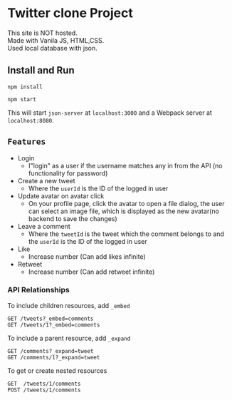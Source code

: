 # Twitter clone Project

This site is NOT hosted.<br/>
Made with Vanila JS, HTML,CSS.<br/>
Used local database with json.

## Install and Run

```
npm install
```

```
npm start
```

This will start `json-server` at `localhost:3000` and a Webpack server at `localhost:8080`.

## `Features`

* Login
  * I"login" as a user if the username matches any in from the API (no functionality for password)
* Create a new tweet
  * Where the `userId` is the ID of the logged in user
* Update avatar on avatar click
  * On your profile page, click the avatar to open a file dialog, the user can select an image file, which is displayed as the new avatar(no backend to save the changes)
* Leave a comment
  * Where the `tweetId` is the tweet which the comment belongs to and the `userId` is the ID of the logged in user
* Like
  * Increase number (Can add likes infinite)
* Retweet
  * Increase number (Can add retweet infinite)

### API Relationships

To include children resources, add `_embed`

```
GET /tweets?_embed=comments
GET /tweets/1?_embed=comments
```


To include a parent resource, add `_expand`

```
GET /comments?_expand=tweet
GET /comments/1?_expand=tweet
```

To get or create nested resources

```
GET  /tweets/1/comments
POST /tweets/1/comments
```

